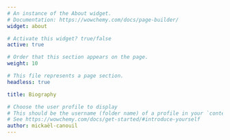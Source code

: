 ```yaml
---
# An instance of the About widget.
# Documentation: https://wowchemy.com/docs/page-builder/
widget: about

# Activate this widget? true/false
active: true

# Order that this section appears on the page.
weight: 10

# This file represents a page section.
headless: true

title: Biography

# Choose the user profile to display
# This should be the username (folder name) of a profile in your `content/authors/` folder.
# See https://wowchemy.com/docs/get-started/#introduce-yourself
author: mickaël-canouil
---
```


